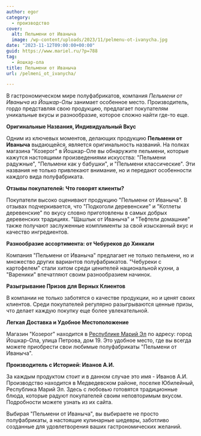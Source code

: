 ```yaml
---
author: egor
category:
  - производство
cover:
  alt: Пельмени от Иваныча
  image: /wp-content/uploads/2023/11/pelmenu-ot-ivanycha.jpg
date: "2023-11-12T09:00:00+00:00"
guid: https://www.mariel.ru/?p=788
tag:
  - йошкар-ола
title: Пельмени от Иваныча
url: /pelmeni_ot_ivanycha/

---
```

В гастрономическом мире полуфабрикатов, компания _Пельмени от Иваныча из Йошкар-Олы_ занимает особенное место. Производитель, гордо представляя свою продукцию, предлагает покупателям уникальные вкусы и разнообразие, которое сложно найти где-то еще.

**Оригинальные Названия, Индивидуальный Вкус**

Одним из ключевых моментов, делающих продукцию **Пельмени от Иваныча** выдающейся, является оригинальность названий. На полках магазина "Козерог" в Йошкар-Оле вы обнаружите пельмени, которые кажутся настоящими произведениями искусства: "Пельмени радужные", "Пельмени как у бабушки", и "Пельмени классические". Эти названия не только привлекают внимание, но и передают особенности каждого вида полуфабриката.

**Отзывы покупателей: Что говорят клиенты?**

Покупатели высоко оценивают продукцию "Пельмени от Иваныча". В отзывах подчеркивается, что "Подкоголи деревенские" и "Котлеты деревенские" по вкусу словно приготовлены в самых добрых деревенских традициях. "Щашлык от Иваныча" и "Тефтели домашние" также получают заслуженные комплименты за свой изысканный вкус и качество ингредиентов.

**Разнообразие ассортимента: от Чебуреков до Хинкали**

Компания "Пельмени от Иваныча" предлагает не только пельмени, но и множество других вариантов полуфабрикатов. "Чебуреки с картофелем" стали хитом среди ценителей национальной кухни, а "Вареники" впечатляют своим разнообразием начинок.

**Разыгрывание Призов для Верных Клиентов**

В компании не только заботятся о качестве продукции, но и ценят своих клиентов. Среди покупателей регулярно разыгрываются ценные призы, что делает каждую покупку еще более увлекательной.

**Легкая Доставка и Удобное Местоположение**

Магазин "Козерог" находится в [Республике Марий Эл](/) по адресу: город Йошкар-Ола, улица Петрова, дом 19\. Это удобное место, где вы всегда можете приобрести свои любимые полуфабрикаты "Пельмени от Иваныча".

**Производитель с Историей: Иванов А.И.**

За каждым продуктом стоит и в данном случае это имя \- Иванов А.И. Производство находится в Медведевском районе, поселке Юбилейный, Республика Марий Эл. Здесь с любовью готовятся традиционные блюда, которые радуют покупателей своим неповторимым вкусом. Подробности можете узнать из их сайта.

Выбирая "Пельмени от Иваныча", вы выбираете не просто полуфабрикаты, а настоящие кулинарные шедевры, заботливо созданные для удовлетворения ваших гастрономических желаний.
